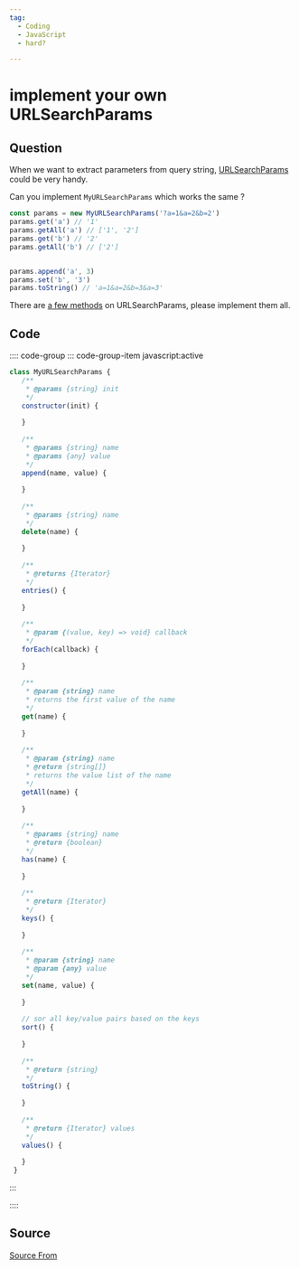 ```yaml
---
tag:
  - Coding
  - JavaScript
  - hard?

---
```

  
# implement your own URLSearchParams

## Question
When we want to extract parameters from query string, [URLSearchParams](https://developer.mozilla.org/en-US/docs/Web/API/URLSearchParams) could be very handy.

Can you implement `MyURLSearchParams` which works the same ?

```js
const params = new MyURLSearchParams('?a=1&a=2&b=2')
params.get('a') // '1'
params.getAll('a') // ['1', '2']
params.get('b') // '2'
params.getAll('b') // ['2']


params.append('a', 3)
params.set('b', '3')
params.toString() // 'a=1&a=2&b=3&a=3'
```

There are [a few methods](https://developer.mozilla.org/en-US/docs/Web/API/URLSearchParams) on URLSearchParams, please implement them all.

## Code
:::: code-group
::: code-group-item javascript:active
```javascript
class MyURLSearchParams {
   /**
    * @params {string} init
    */
   constructor(init) {
     
   }
   
   /** 
    * @params {string} name
    * @params {any} value
    */
   append(name, value) {
     
   }
   
   /**
    * @params {string} name
    */
   delete(name) {
     
   }
   
   /**
    * @returns {Iterator} 
    */
   entries() {
     
   }
   
   /**
    * @param {(value, key) => void} callback
    */
   forEach(callback) {
     
   }
   
   /**
    * @param {string} name
    * returns the first value of the name
    */
   get(name) {
     
   }
   
   /**
    * @param {string} name
    * @return {string[]}
    * returns the value list of the name
    */
   getAll(name) {
     
   }
   
   /**
    * @params {string} name
    * @return {boolean}
    */
   has(name) {
     
   }
   
   /**
    * @return {Iterator}
    */
   keys() {
     
   }
   
   /**
    * @param {string} name
    * @param {any} value
    */
   set(name, value) {
     
   }
   
   // sor all key/value pairs based on the keys
   sort() {
     
   }
   
   /**
    * @return {string}
    */
   toString() {
     
   }
   
   /**
    * @return {Iterator} values
    */
   values() {
   
   }
 }
```
:::
    
::::



##  Source
[Source From](https://bigfrontend.dev/problem/implement-your-own-URLSearchParams)

  